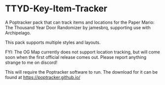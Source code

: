# TTYD-Key-Item-Tracker
A Poptracker pack that can track items and locations for the Paper Mario: The Thousand Year Door Randomizer by jamesbrq, supporting use with Archipelago.

This pack supports multiple styles and layouts.

FYI: The OG Map currently does not support location tracking, but will come soon when the first official release comes out.
Please report anything strange to me on discord!


This will require the Poptracker software to run. The download for it can be found at https://poptracker.github.io/